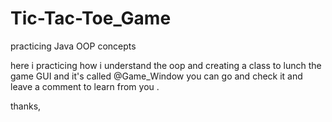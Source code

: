 # Tic-Tac-Toe_Game
practicing Java OOP concepts 

here i practicing how i understand the oop and creating a class to lunch the game GUI and it's called @Game_Window you can go and check it
and leave a comment to learn from you .

thanks,
